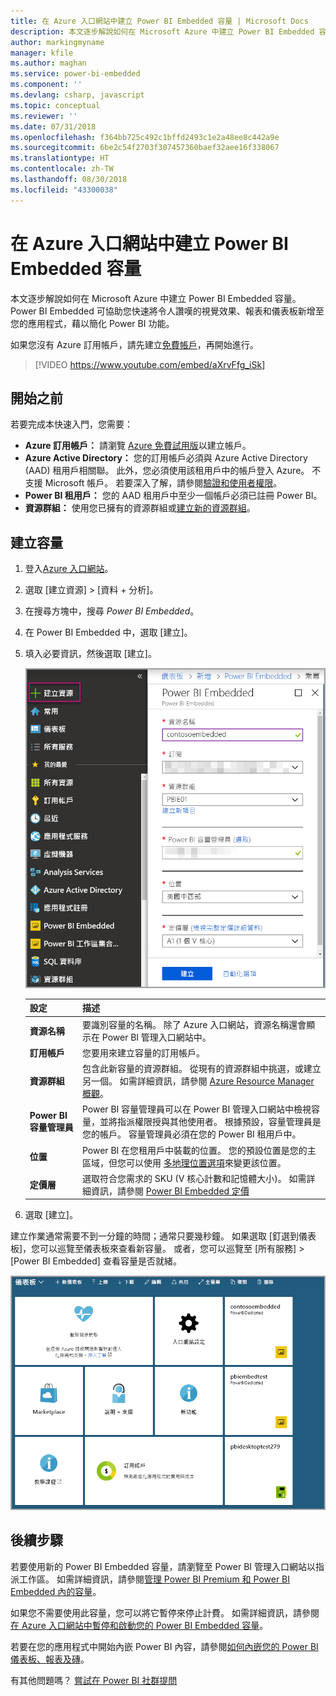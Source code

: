 ```yaml
---
title: 在 Azure 入口網站中建立 Power BI Embedded 容量 | Microsoft Docs
description: 本文逐步解說如何在 Microsoft Azure 中建立 Power BI Embedded 容量。
author: markingmyname
manager: kfile
ms.author: maghan
ms.service: power-bi-embedded
ms.component: ''
ms.devlang: csharp, javascript
ms.topic: conceptual
ms.reviewer: ''
ms.date: 07/31/2018
ms.openlocfilehash: f364bb725c492c1bffd2493c1e2a48ee8c442a9e
ms.sourcegitcommit: 6be2c54f2703f307457360baef32aee16f338067
ms.translationtype: HT
ms.contentlocale: zh-TW
ms.lasthandoff: 08/30/2018
ms.locfileid: "43300038"
---
```

# <a name="create-power-bi-embedded-capacity-in-the-azure-portal"></a>在 Azure 入口網站中建立 Power BI Embedded 容量

本文逐步解說如何在 Microsoft Azure 中建立 Power BI Embedded 容量。 Power BI Embedded 可協助您快速將令人讚嘆的視覺效果、報表和儀表板新增至您的應用程式，藉以簡化 Power BI 功能。

如果您沒有 Azure 訂用帳戶，請先建立[免費帳戶](https://azure.microsoft.com/free/)，再開始進行。

> [!VIDEO https://www.youtube.com/embed/aXrvFfg_iSk]

## <a name="before-you-begin"></a>開始之前

若要完成本快速入門，您需要：

* **Azure 訂用帳戶：** 請瀏覽 [Azure 免費試用版](https://azure.microsoft.com/free/)以建立帳戶。
* **Azure Active Directory：** 您的訂用帳戶必須與 Azure Active Directory (AAD) 租用戶相關聯。 此外，您必須使用該租用戶中的帳戶登入 Azure。 不支援 Microsoft 帳戶。 若要深入了解，請參閱[驗證和使用者權限](https://docs.microsoft.com/azure/analysis-services/analysis-services-manage-users)。
* **Power BI 租用戶：** 您的 AAD 租用戶中至少一個帳戶必須已註冊 Power BI。
* **資源群組：** 使用您已擁有的資源群組或[建立新的資源群組](https://docs.microsoft.com/azure/azure-resource-manager/resource-group-overview)。

## <a name="create-a-capacity"></a>建立容量

1. 登入[Azure 入口網站](https://portal.azure.com/)。

2. 選取 [建立資源] > [資料 + 分析]。

3. 在搜尋方塊中，搜尋 *Power BI Embedded*。

4. 在 Power BI Embedded 中，選取 [建立]。

5. 填入必要資訊，然後選取 [建立]。

    ![要填入以建立新容量的欄位](media/azure-pbie-create-capacity/azure-portal-create-power-bi-embedded.png)

    |設定 |描述 |
    |---------|---------|
    |**資源名稱**|要識別容量的名稱。 除了 Azure 入口網站，資源名稱還會顯示在 Power BI 管理入口網站中。|
    |**訂用帳戶**|您要用來建立容量的訂用帳戶。|
    |**資源群組**|包含此新容量的資源群組。 從現有的資源群組中挑選，或建立另一個。 如需詳細資訊，請參閱 [Azure Resource Manager 概觀](https://docs.microsoft.com/azure/azure-resource-manager/resource-group-overview)。|
    |**Power BI 容量管理員**|Power BI 容量管理員可以在 Power BI 管理入口網站中檢視容量，並將指派權限授與其他使用者。 根據預設，容量管理員是您的帳戶。 容量管理員必須在您的 Power BI 租用戶中。|
    |**位置**|Power BI 在您租用戶中裝載的位置。 您的預設位置是您的主區域，但您可以使用 [多地理位置選項](embedded-multi-geo.md)來變更該位置。
    |**定價層**|選取符合您需求的 SKU (V 核心計數和記憶體大小)。  如需詳細資訊，請參閱 [Power BI Embedded 定價](https://azure.microsoft.com/pricing/details/power-bi-embedded/)|

6. 選取 [建立]。

建立作業通常需要不到一分鐘的時間；通常只要幾秒鐘。 如果選取 [釘選到儀表板]，您可以巡覽至儀表板來查看新容量。 或者，您可以巡覽至 [所有服務] > [Power BI Embedded] 查看容量是否就緒。

![顯示 Power BI Embedded 容量的 Azure 入口網站儀表板](media/azure-pbie-create-capacity/azure-portal-dashboard.png)

## <a name="next-steps"></a>後續步驟

若要使用新的 Power BI Embedded 容量，請瀏覽至 Power BI 管理入口網站以指派工作區。 如需詳細資訊，請參閱[管理 Power BI Premium 和 Power BI Embedded 內的容量](https://powerbi.microsoft.com/documentation/powerbi-admin-premium-manage/)。

如果您不需要使用此容量，您可以將它暫停來停止計費。 如需詳細資訊，請參閱[在 Azure 入口網站中暫停和啟動您的 Power BI Embedded 容量](azure-pbie-pause-start.md)。

若要在您的應用程式中開始內嵌 Power BI 內容，請參閱[如何內嵌您的 Power BI 儀表板、報表及磚](https://powerbi.microsoft.com/documentation/powerbi-developer-embedding-content/)。

有其他問題嗎？ [嘗試在 Power BI 社群提問](http://community.powerbi.com/)